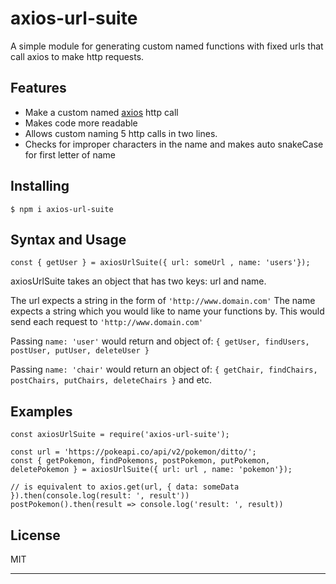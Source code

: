# axios-url-suite

A simple module for generating custom named functions with fixed urls that call axios to make http requests.

## Features

* Make a custom named [axios](https://www.npmjs.com/package/axios) http call
* Makes code more readable
* Allows custom naming 5 http calls in two lines.
* Checks for improper characters in the name and makes auto snakeCase for first letter of name



## Installing

```
$ npm i axios-url-suite
```


## Syntax and Usage

```
const { getUser } = axiosUrlSuite({ url: someUrl , name: 'users'});
```

axiosUrlSuite takes an object that has two keys: url and name.

The url expects a string in the form of `'http://www.domain.com'` The name expects a string which you would like to name your functions by. This would send each request to `'http://www.domain.com'`

Passing `name: 'user'` would return and object of:
`{ getUser, findUsers, postUser, putUser, deleteUser }`

Passing `name: 'chair'` would return an object of:
`{ getChair, findChairs, postChairs, putChairs, deleteChairs }`  and etc.

## Examples

```
const axiosUrlSuite = require('axios-url-suite');

const url = 'https://pokeapi.co/api/v2/pokemon/ditto/';
const { getPokemon, findPokemons, postPokemon, putPokemon, deletePokemon } = axiosUrlSuite({ url: url , name: 'pokemon'});

// is equivalent to axios.get(url, { data: someData }).then(console.log(result: ', result'))
postPokemon().then(result => console.log('result: ', result))
```

## License

MIT

________________________________________________________________________
